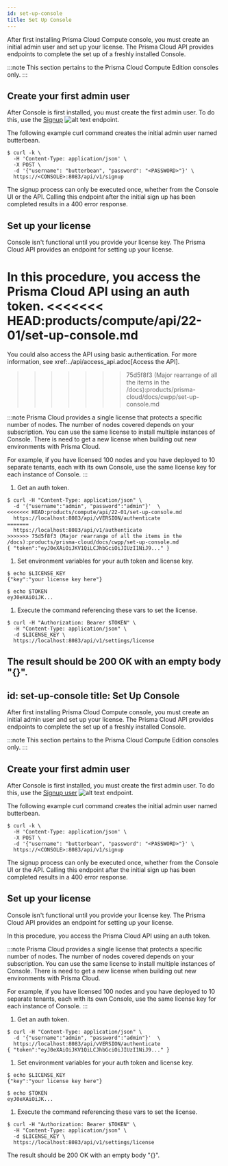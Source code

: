 ```yaml
---
id: set-up-console
title: Set Up Console
---
```


After first installing Prisma Cloud Compute console, you must create an initial admin user and set up your license.
The Prisma Cloud API provides endpoints to complete the set up of a freshly installed Console.

:::note
This section pertains to the Prisma Cloud Compute Edition consoles only.
:::

## Create your first admin user

After Console is first installed, you must create the first admin user.
To do this, use the [Signup](/compute/api/post-signup/) ![alt text](/icons/api-icon-pan-dev.svg) endpoint.

The following example curl command creates the initial admin user named butterbean.

```
$ curl -k \
  -H 'Content-Type: application/json' \
  -X POST \
  -d '{"username": "butterbean", "password": "<PASSWORD>"}' \
  https://<CONSOLE>:8083/api/v1/signup
```

The signup process can only be executed once, whether from the Console UI or the API.
Calling this endpoint after the initial sign up has been completed results in a 400 error response.

## Set up your license

Console isn't functional until you provide your license key.
The Prisma Cloud API provides an endpoint for setting up your license.

In this procedure, you access the Prisma Cloud API using an auth token.
<<<<<<< HEAD:products/compute/api/22-01/set-up-console.md
=======
You could also access the API using basic authentication.
For more information, see xref:../api/access_api.adoc[Access the API].
>>>>>>> 75d5f8f3 (Major rearrange of all the items in the /docs):products/prisma-cloud/docs/cwpp/set-up-console.md

:::note
Prisma Cloud provides a single license that protects a specific number of nodes.
The number of nodes covered depends on your subscription.
You can use the same license to install multiple instances of Console.
There is need to get a new license when building out new environments with Prisma Cloud.

For example, if you have licensed 100 nodes and you have deployed to 10 separate tenants, each with its own Console, use the same license key for each instance of Console.
:::

1. Get an auth token.

```
$ curl -H "Content-Type: application/json" \
  -d '{"username":"admin", "password":"admin"}'  \
<<<<<<< HEAD:products/compute/api/22-01/set-up-console.md
  https://localhost:8083/api/vVERSION/authenticate
=======
  https://localhost:8083/api/v1/authenticate
>>>>>>> 75d5f8f3 (Major rearrange of all the items in the /docs):products/prisma-cloud/docs/cwpp/set-up-console.md
{ "token":"eyJ0eXAiOiJKV1QiLCJhbGciOiJIUzI1NiJ9..." }
```

1. Set environment variables for your auth token and license key.

```
$ echo $LICENSE_KEY
{"key":"your license key here"}
```

```
$ echo $TOKEN
eyJ0eXAiOiJK...
```

1. Execute the command referencing these vars to set the license.

```
$ curl -H "Authorization: Bearer $TOKEN" \
  -H "Content-Type: application/json" \
  -d $LICENSE_KEY \
  https://localhost:8083/api/v1/settings/license
```

The result should be 200 OK with an empty body "{}".
---
id: set-up-console
title: Set Up Console
---

After first installing Prisma Cloud Compute console, you must create an initial admin user and set up your license.
The Prisma Cloud API provides endpoints to complete the set up of a freshly installed Console.

:::note
This section pertains to the Prisma Cloud Compute Edition consoles only.
:::

## Create your first admin user

After Console is first installed, you must create the first admin user.
To do this, use the [Signup user](/compute/api/post-signup/) ![alt text](/icons/api-icon-pan-dev.svg) endpoint.

The following example curl command creates the initial admin user named butterbean.

```
$ curl -k \
  -H 'Content-Type: application/json' \
  -X POST \
  -d '{"username": "butterbean", "password": "<PASSWORD>"}' \
  https://<CONSOLE>:8083/api/v1/signup
```

The signup process can only be executed once, whether from the Console UI or the API.
Calling this endpoint after the initial sign up has been completed results in a 400 error response.

## Set up your license

Console isn't functional until you provide your license key.
The Prisma Cloud API provides an endpoint for setting up your license.

In this procedure, you access the Prisma Cloud API using an auth token.

:::note
Prisma Cloud provides a single license that protects a specific number of nodes.
The number of nodes covered depends on your subscription.
You can use the same license to install multiple instances of Console.
There is need to get a new license when building out new environments with Prisma Cloud.

For example, if you have licensed 100 nodes and you have deployed to 10 separate tenants, each with its own Console, use the same license key for each instance of Console.
:::

1. Get an auth token.

```
$ curl -H "Content-Type: application/json" \
  -d '{"username":"admin", "password":"admin"}'  \
  https://localhost:8083/api/vVERSION/authenticate
{ "token":"eyJ0eXAiOiJKV1QiLCJhbGciOiJIUzI1NiJ9..." }
```

1. Set environment variables for your auth token and license key.

```
$ echo $LICENSE_KEY
{"key":"your license key here"}
```

```
$ echo $TOKEN
eyJ0eXAiOiJK...
```

1. Execute the command referencing these vars to set the license.

```
$ curl -H "Authorization: Bearer $TOKEN" \
  -H "Content-Type: application/json" \
  -d $LICENSE_KEY \
  https://localhost:8083/api/v1/settings/license
```

The result should be 200 OK with an empty body "{}".
